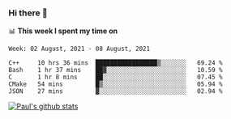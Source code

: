 ### Hi there 👋

📊 **This week I spent my time on**
<!--START_SECTION:waka-->
```text
Week: 02 August, 2021 - 08 August, 2021

C++     10 hrs 36 mins  █████████████████▒░░░░░░░   69.24 % 
Bash    1 hr 37 mins    ██▓░░░░░░░░░░░░░░░░░░░░░░   10.59 % 
C       1 hr 8 mins     ██░░░░░░░░░░░░░░░░░░░░░░░   07.45 % 
CMake   54 mins         █▒░░░░░░░░░░░░░░░░░░░░░░░   05.94 % 
JSON    27 mins         ▓░░░░░░░░░░░░░░░░░░░░░░░░   02.94 % 
```
<!--END_SECTION:waka-->


[![Paul's github stats](https://github-readme-stats.vercel.app/api?username=mickeyouyou&theme=dracula&show_icons=true)](https://github.com/anuraghazra/github-readme-stats)
